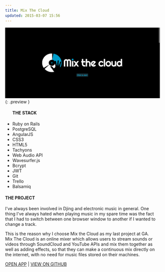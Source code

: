 ```yaml
---
title: Mix The Cloud
updated: 2015-03-07 15:56
---
```


![mixTheCloud](/assets/images/mix-the-cloud-home.png){: .preview }

<ul class="tech-list">
	<h4 class="pa0 ma0">THE STACK</h4>
	<li class="tech-tool">Ruby on Rails</li>
	<li class="tech-tool">PostgreSQL</li>
	<li class="tech-tool">AngularJS</li>
	<li class="tech-tool">CSS3</li>
	<li class="tech-tool">HTML5</li>
	<li class="tech-tool">Tachyons</li>
	<li class="tech-tool">Web Audio API</li>
	<li class="tech-tool">Wavesurfer.js</li>
	<li class="tech-tool">Bcrypt</li>
	<li class="tech-tool">JWT</li>
	<li class="tech-tool">Git</li>
	<li class="tech-tool">Trello</li>
	<li class="tech-tool">Balsamiq</li>
</ul>

<h4 class="pa0 ma0">THE PROJECT</h4>
<p>I've always been involved in Djing and electronic music in general. One thing I've always hated when playing music in my spare time was the fact that I had to switch between one browser window to another if I wanted to change a track.</p>
<p>This is the reason why I choose Mix the Cloud as my last project at GA.<br> Mix The Cloud is an online mixer which allows users to stream sounds or videos through SoundCloud and YouTube APIs and mix them together as well as adding effects, so that they can make a continuous mix directly on the internet, with no need for music files stored on their machines.</p>


<a href="https://mixthecloud.herokuapp.com/" target="_blank" class="bb-0 dim link">OPEN APP</a> |
<a href="https://github.com/mmorandini/wdi-project-4-client" target="_blank" class="bb-0 dim link">VIEW ON GITHUB</a>